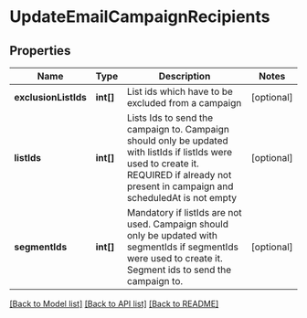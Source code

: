# UpdateEmailCampaignRecipients

## Properties
Name | Type | Description | Notes
------------ | ------------- | ------------- | -------------
**exclusionListIds** | **int[]** | List ids which have to be excluded from a campaign | [optional] 
**listIds** | **int[]** | Lists Ids to send the campaign to. Campaign should only be updated with listIds if listIds were used to create it. REQUIRED if already not present in campaign and scheduledAt is not empty | [optional] 
**segmentIds** | **int[]** | Mandatory if listIds are not used. Campaign should only be updated with segmentIds if segmentIds were used to create it. Segment ids to send the campaign to. | [optional] 

[[Back to Model list]](../../README.md#documentation-for-models) [[Back to API list]](../../README.md#documentation-for-api-endpoints) [[Back to README]](../../README.md)


